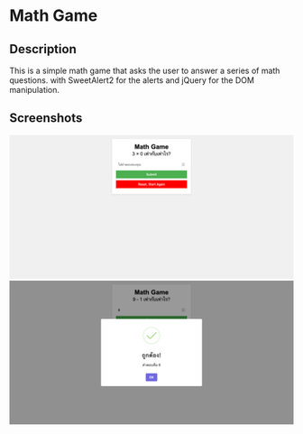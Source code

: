 # Math Game

## Description
This is a simple math game that asks the user to answer a series of math questions. with SweetAlert2 for the alerts and jQuery for the DOM manipulation.

## Screenshots
![Alt text](image.png)
![Alt text](image-1.png)